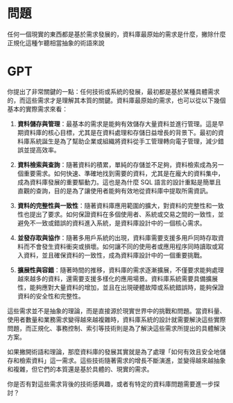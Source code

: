 # 問題

任何一個現實的東西都是基於需求發展的，資料庫最原始的需求是什麼，撇除什麼正規化這種乍聽相當抽象的術語來說

# GPT

你提出了非常關鍵的一點：任何技術或系統的發展，最初都是基於某種具體需求的，而這些需求才是理解其本質的關鍵。資料庫最原始的需求，也可以從以下幾個基本的實際需求來看：

1. **資料儲存與管理**：最基本的需求是能夠有效儲存大量資料並進行管理。這是早期資料庫的核心目標，尤其是在資料處理和存儲日益增長的背景下。最初的資料庫系統誕生是為了幫助企業或組織將資料從手工管理轉向電子管理，減少錯誤並提高效率。

2. **資料檢索與查詢**：隨著資料的積累，單純的存儲並不足夠，資料檢索成為另一個重要需求。如何快速、準確地找到需要的資料，尤其是在龐大的資料集中，成為資料庫發展的重要驅動力。這也是為什麼 SQL 語言的設計重點是簡單且直觀的查詢，目的是為了讓使用者能夠有效地從資料庫中提取所需資訊。

3. **資料的完整性與一致性**：隨著資料庫應用範圍的擴大，對資料的完整性和一致性也提出了要求。如何保證資料在多個使用者、系統或交易之間的一致性，並避免不一致或錯誤的資料進入系統，是資料庫設計中的一個核心需求。

4. **並發存取與協作**：隨著多用戶系統的出現，資料庫需要支援多用戶同時存取資料而不會發生資料衝突或損壞。如何讓不同的使用者或應用程序同時讀取或寫入資料，並且確保資料的一致性，成為資料庫設計中的一個重要挑戰。

5. **擴展性與容錯**：隨著時間的推移，資料庫的需求逐漸擴展，不僅要求能夠處理越來越多的資料，還需要支援多樣化的應用場景。資料庫系統需要具備擴展性，能夠應對大量資料的增加，並且在出現硬體故障或系統錯誤時，能夠保證資料的安全性和完整性。

這些需求並不是抽象的理論，而是直接源於現實世界中的挑戰和問題。當資料量、使用者數量和業務需求變得越來越複雜時，資料庫系統的設計就需要解決這些實際問題，而正規化、事務控制、索引等技術則是為了解決這些需求所提出的具體解決方案。

如果撇開術語和理論，那麼資料庫的發展其實就是為了處理「如何有效且安全地儲存和檢索資料」這一需求。這些技術隨著需求的增長不斷演進，並變得越來越抽象和複雜，但它們的本質還是基於具體的、現實的需求。

你是否有對這些需求背後的技術感興趣，或者有特定的資料庫問題需要進一步探討？